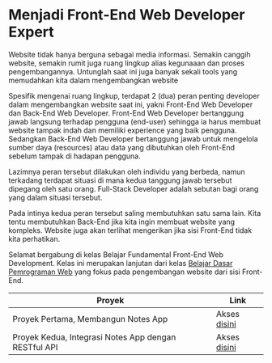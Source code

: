 # Menjadi Front-End Web Developer Expert

Website tidak hanya berguna sebagai media informasi. Semakin canggih website, semakin rumit juga ruang lingkup alias kegunaaan dan proses pengembangannya. Untunglah saat ini juga banyak sekali tools yang memudahkan kita dalam mengembangkan website 

Spesifik mengenai ruang lingkup, terdapat 2 (dua)  peran penting developer dalam mengembangkan website saat ini, yakni Front-End Web Developer dan Back-End Web Developer. Front-End Web Developer bertanggung jawab langsung terhadap pengguna (end-user) sehingga ia harus membuat website tampak indah dan memiliki experience yang baik pengguna. Sedangkan Back-End Web Developer bertanggung jawab untuk mengelola sumber daya (resources) atau data yang dibutuhkan oleh Front-End sebelum tampak di hadapan pengguna.

Lazimnya peran tersebut dilakukan oleh individu yang berbeda, namun terkadang terdapat situasi di mana kedua tanggung jawab tersebut dipegang oleh satu orang. Full-Stack Developer adalah sebutan bagi orang yang dalam situasi tersebut.  

Pada intinya kedua peran tersebut saling membutuhkan satu sama lain. Kita tentu membutuhkan Back-End jika kita ingin membuat website yang kompleks. Website juga akan terlihat mengerikan jika sisi Front-End tidak kita perhatikan.

Selamat bergabung di kelas Belajar Fundamental Front-End Web Development. Kelas ini merupakan lanjutan dari kelas [Belajar Dasar Pemrograman Web](https://dicoding.com/academies/123) yang fokus pada pengembangan website dari sisi Front-End.

| **Proyek** | **Link** |
| --- | --- |
| Proyek Pertama, Membangun Notes App | Akses [disini](https://gitlab.com/dicoding-workspaces/submissions/notefy/-/tree/proyek-awal?ref_type=heads) |
| Proyek Kedua, Integrasi Notes App dengan RESTful API | Akses [disini](https://gitlab.com/dicoding-workspaces/submissions/notefy/-/tree/proyek-akhir?ref_type=heads) |

